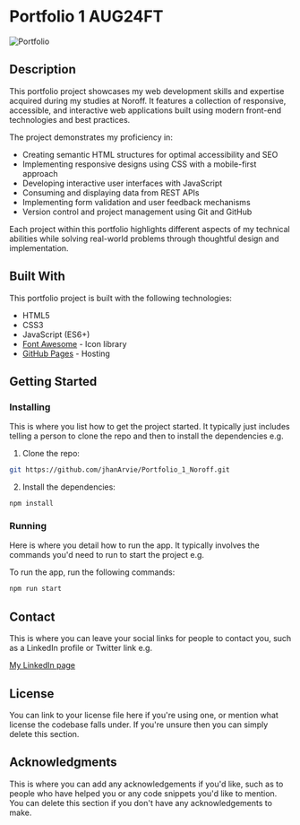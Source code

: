 # Portfolio 1 AUG24FT


![Portfolio](https://github.com/user-attachments/assets/c9685d63-ff3e-4499-a28d-1f7069ccfc74)


## Description

This portfolio project showcases my web development skills and expertise acquired during my studies at Noroff. It features a collection of responsive, accessible, and interactive web applications built using modern front-end technologies and best practices.

The project demonstrates my proficiency in:

- Creating semantic HTML structures for optimal accessibility and SEO
- Implementing responsive designs using CSS with a mobile-first approach
- Developing interactive user interfaces with JavaScript
- Consuming and displaying data from REST APIs
- Implementing form validation and user feedback mechanisms
- Version control and project management using Git and GitHub

Each project within this portfolio highlights different aspects of my technical abilities while solving real-world problems through thoughtful design and implementation.

## Built With

This portfolio project is built with the following technologies:

- HTML5
- CSS3
- JavaScript (ES6+)
- [Font Awesome](https://fontawesome.com/) - Icon library
- [GitHub Pages](https://pages.github.com/) - Hosting

## Getting Started

### Installing

This is where you list how to get the project started. It typically just includes telling a person to clone the repo and then to install the dependencies e.g.

1. Clone the repo:

```bash
git https://github.com/jhanArvie/Portfolio_1_Noroff.git
```

2. Install the dependencies:

```
npm install
```

### Running

Here is where you detail how to run the app. It typically involves the commands you'd need to run to start the project e.g.

To run the app, run the following commands:

```bash
npm run start
```

## Contact

This is where you can leave your social links for people to contact you, such as a LinkedIn profile or Twitter link e.g.


[My LinkedIn page](https://www.linkedin.com/in/jhan-arvie-boniel/)

## License

You can link to your license file here if you're using one, or mention what license the codebase falls under. If you're unsure then you can simply delete this section.

## Acknowledgments

This is where you can add any acknowledgements if you'd like, such as to people who have helped you or any code snippets you'd like to mention. You can delete this section if you don't have any acknowledgements to make.

